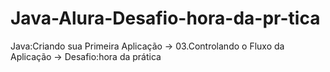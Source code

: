 # Java-Alura-Desafio-hora-da-pr-tica
Java:Criando sua Primeira Aplicação -> 03.Controlando o Fluxo da Aplicação -> Desafio:hora da prática
